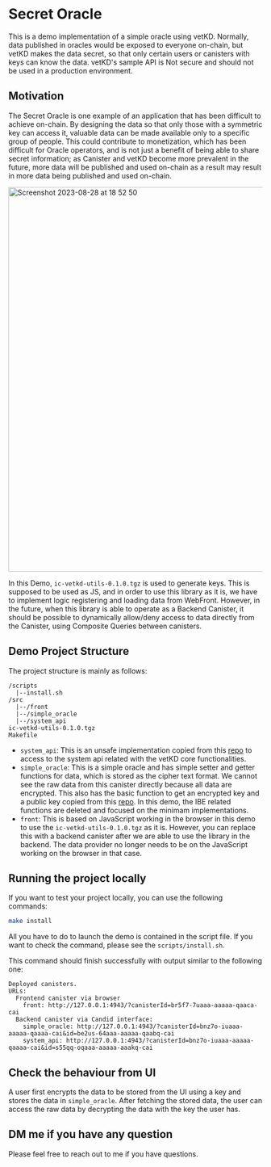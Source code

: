 # Secret Oracle

This is a demo implementation of a simple oracle using vetKD. Normally, data published in oracles would be exposed to everyone on-chain, but vetKD makes the data secret, so that only certain users or canisters with keys can know the data. vetKD's sample API is Not secure and should not be used in a production environment.

## Motivation

The Secret Oracle is one example of an application that has been difficult to achieve on-chain. By designing the data so that only those with a symmetric key can access it, valuable data can be made available only to a specific group of people. This could contribute to monetization, which has been difficult for Oracle operators, and is not just a benefit of being able to share secret information; as Canister and vetKD become more prevalent in the future, more data will be published and used on-chain as a result may result in more data being published and used on-chain.

<img width="762" alt="Screenshot 2023-08-28 at 18 52 50" src="https://github.com/0xhawk/secret-oracle/assets/108332185/a14532b8-16cc-4a4b-8141-e3c8859cb643">

In this Demo, `ic-vetkd-utils-0.1.0.tgz` is used to generate keys. This is supposed to be used as JS, and in order to use this library as it is, we have to implement logic registering and loading data from WebFront. However, in the future, when this library is able to operate as a Backend Canister, it should be possible to dynamically allow/deny access to data directly from the Canister, using Composite Queries between canisters.

## Demo Project Structure
The project structure is mainly as follows:

```
/scripts
  |--install.sh
/src
  |--/front 
  |--/simple_oracle
  |--/system_api
ic-vetkd-utils-0.1.0.tgz
Makefile
```

- `system_api`: This is an unsafe implementation copied from this [repo](https://github.com/dfinity/examples/tree/master/rust/vetkd) to access to the system api related with the vetKD core functionalities.
- `simple_oracle`: This is a simple oracle and has simple setter and getter functions for data, which is stored as the cipher text format. We cannot see the raw data from this canister directly because all data are encrypted. This also has the basic function to get an encrypted key and a public key copied from this [repo](https://github.com/dfinity/examples/tree/master/rust/vetkd/src/app_backend). In this demo, the IBE related functions are deleted and focused on the minimam implementations.
- `front`: This is based on JavaScript working in the browser in this demo to use the `ic-vetkd-utils-0.1.0.tgz` as it is. However, you can replace this with a backend canister after we are able to use the library in the backend. The data provider no longer needs to be on the JavaScript working on the browser in that case.

## Running the project locally

If you want to test your project locally, you can use the following commands:

```bash
make install
```

All you have to do to launch the demo is contained in the script file. If you want to check the command, please see the `scripts/install.sh`.

This command should finish successfully with output similar to the following one:


```
Deployed canisters.
URLs:
  Frontend canister via browser
    front: http://127.0.0.1:4943/?canisterId=br5f7-7uaaa-aaaaa-qaaca-cai
  Backend canister via Candid interface:
    simple_oracle: http://127.0.0.1:4943/?canisterId=bnz7o-iuaaa-aaaaa-qaaaa-cai&id=be2us-64aaa-aaaaa-qaabq-cai
    system_api: http://127.0.0.1:4943/?canisterId=bnz7o-iuaaa-aaaaa-qaaaa-cai&id=s55qq-oqaaa-aaaaa-aaakq-cai
```

## Check the behaviour from UI

A user first encrypts the data to be stored from the UI using a key and stores the data in `simple_oracle`. After fetching the stored data, the user can access the raw data by decrypting the data with the key the user has.

## DM me if you have any question

Please feel free to reach out to me if you have questions.